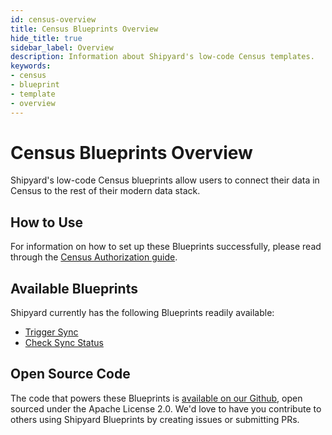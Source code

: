 ```yaml
---
id: census-overview
title: Census Blueprints Overview
hide_title: true
sidebar_label: Overview
description: Information about Shipyard's low-code Census templates.
keywords:
- census
- blueprint
- template
- overview
---
```


# Census Blueprints Overview

Shipyard's low-code Census blueprints allow users to connect their data in Census to the rest of their modern data stack.


## How to Use
For information on how to set up these Blueprints successfully, please read through the [Census Authorization guide](census-authorization.md).


## Available Blueprints
Shipyard currently has the following Blueprints readily available: 
- [Trigger Sync](census-trigger-sync.md)
- [Check Sync Status](census-check-sync-status.md)

## Open Source Code
The code that powers these Blueprints is [available on our Github](https://github.com/shipyardapp/census-blueprints), open sourced under the Apache License 2.0. We'd love to have you contribute to others using Shipyard Blueprints by creating issues or submitting PRs.

